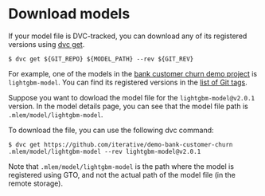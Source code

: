 # Download models

If your model file is DVC-tracked, you can download any of its registered
versions using [dvc get](https://dvc.org/doc/command-reference/get).

```cli
$ dvc get ${GIT_REPO} ${MODEL_PATH} --rev ${GIT_REV}
```

For example, one of the models in the
[bank customer churn demo project](https://github.com/iterative/demo-bank-customer-churn)
is `lightgbm-model`. You can find its registered versions in the
[list of Git tags](https://github.com/iterative/demo-bank-customer-churn/tags).

Suppose you want to dowload the model file for the `lightgbm-model@v2.0.1`
version. In the model details page, you can see that the model file path is
`.mlem/model/lightgbm-model`.

To download the file, you can use the following dvc command:

```cli
$ dvc get https://github.com/iterative/demo-bank-customer-churn .mlem/model/lightgbm-model --rev lightgbm-model@v2.0.1
```

Note that `.mlem/model/lightgbm-model` is the path where the model is registered
using GTO, and not the actual path of the model file (in the remote storage).
